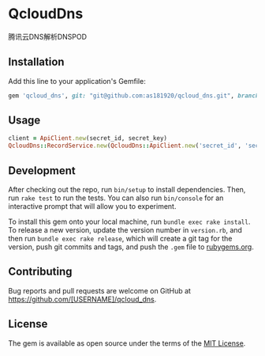 # QcloudDns

腾讯云DNS解析DNSPOD

## Installation

Add this line to your application's Gemfile:

```ruby
gem 'qcloud_dns', git: "git@github.com:as181920/qcloud_dns.git", branch: "master"
```

## Usage

```ruby
client = ApiClient.new(secret_id, secret_key)
QcloudDns::RecordService.new(QcloudDns::ApiClient.new('secret_id', 'secret_key')).create(domain: "example.com", subDomain: "sub", recordType: "CNAME", recordLine: "默认", value: "target.com")
```

## Development

After checking out the repo, run `bin/setup` to install dependencies. Then, run `rake test` to run the tests. You can also run `bin/console` for an interactive prompt that will allow you to experiment.

To install this gem onto your local machine, run `bundle exec rake install`. To release a new version, update the version number in `version.rb`, and then run `bundle exec rake release`, which will create a git tag for the version, push git commits and tags, and push the `.gem` file to [rubygems.org](https://rubygems.org).

## Contributing

Bug reports and pull requests are welcome on GitHub at https://github.com/[USERNAME]/qcloud_dns.

## License

The gem is available as open source under the terms of the [MIT License](https://opensource.org/licenses/MIT).
